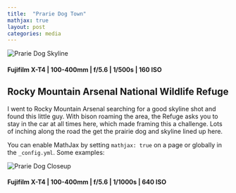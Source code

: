 ```yaml
---
title:  "Prarie Dog Town"
mathjax: true
layout: post
categories: media
---
```


![Prarie Dog Skyline](assets/images/PrarieDogTown/dog_skyline.jpg)
#### Fujifilm X-T4 | 100-400mm | f/5.6 | 1/500s | 160 ISO


## Rocky Mountain Arsenal National Wildlife Refuge

I went to Rocky Mountain Arsenal searching for a good skyline shot and found this little guy. With bison roaming the area, the Refuge asks you to stay in the car at all times here, which made framing this a challenge. Lots of inching along the road the get the prairie dog and skyline lined up here.

You can enable MathJax by setting `mathjax: true` on a page or globally in the `_config.yml`. Some examples:

![Prarie Dog Closeup](assets/images/PrarieDogTown/dog_closeup.jpg)
#### Fujifilm X-T4 | 100-400mm | f/5.6 | 1/1000s | 640 ISO
